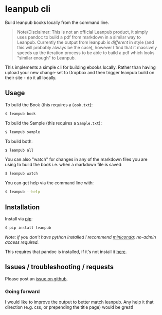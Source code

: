 # leanpub cli

Build leanpub books locally from the command line.

> Note/Disclaimer: This is not an official Leanpub product, it simply uses
> pandoc to build a pdf from markdown in a similar way to Leanpub. Currently
> the output from leanpub *is different* in style (and this will probably
> always be the case), however I find that it massively speeds up the iteration
> process to be able to build a pdf which looks "similar enough" to Leanpub.

This implements a simple cli for building ebooks locally. Rather than having
upload your new change-set to Dropbox and then trigger leanpub build on
their site - do it all locally.

## Usage

To build the Book (this requires a `Book.txt`):

```sh
$ leanpub book
```

To build the Sample (this requires a `Sample.txt`):

```sh
$ leanpub sample
```

To build both:

```sh
$ leanpub all
```

You can also "watch" for changes in any of the markdown files you are using to
build the book i.e. when a markdown file is saved:

```sh
$ leanpub watch
```

You can get help via the command line with:

```sh
$ leanpub --help
```

## Installation

Install via [pip](https://pip.pypa.io/en/latest/installing.html):

```sh
$ pip install leanpub
```

*Note: if you don't have python installed I recommend
[miniconda](http://conda.pydata.org/miniconda.html); no-admin access required.*

This requires that pandoc is installed, if it's not install it
[here](http://pandoc.org/installing.html).

## Issues / troubleshooting / requests

Please post an [issue on github](https://github.com/hayd/leanpub).

### Going forward

I would like to improve the output to better match leanpub.
Any help it that direction (e.g. css, or prepending the title page) would be
great!


